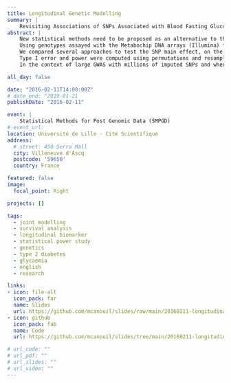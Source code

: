 ```yaml
---
title: Longitudinal Genetic Modelling
summary: |
    Revisiting Associations of SNPs Associated with Blood Fasting Glucose in Normoglycemic Individuals.
abstract: |
    New statistical methods need to be proposed as an alternative to the current cross-sectional design predominantly used in genome-wide association studies (GWAS). When longitudinal (repeated) measures of a trait are available, an efficient modelling of the temporal trajectories is expected to increase statistical power to detect genetic loci associated with that trait.  
    Using genotypes assayed with the Metabochip DNA arrays (Illumina) from 4,500 subjects recruited in the French cohort D.E.S.I.R. (Données Épidémiologiques sur le Syndrome d’Insulino-Résistance), we re-examine published GWAS findings for some confirmed loci associated with fasting plasma glucose (FPG).  
    We compared several approaches to test the SNP main effect, on the one hand, and to test the interaction SNP-by-time effect, on the other hand. For the former, we compared five methods: linear regression models using only baseline measures or using the average of measures across all time-points, Two-Step approach with random intercept, Generalised Estimating Equations (GEE) and Linear Mixed Model (LMM); while for the latter we compared Two-Step approach with random slope, Conditional Two-Step, GEE and LMM with interaction term.  
    Type I error and power were computed using permutations and resampling procedures on the full dataset for the SNP effect, and using numerical simulations for the interaction effect. Across all models tested, the type I error was not inflated. In contrast, power analysis sometimes showed an increased statistical power for the baseline approach compared to methods dealing with repeated measures of FPG. We provide mathematical conditions showing why this counterintuitive situation might happen.  
    In the context of large GWAS with millions of imputed SNPs and when repeated measures are available for exploration, implementing methods which approximate a full longitudinal model seems at present the most efficient and fastest way to identify genetic associations without major loss in power. More importantly, these approximate methods run much faster than the full modelling approaches like GEE or LMM and could help picking the most associated SNPs for further testing in full models.

all_day: false

date: "2016-02-11T14:00:00Z"
# date_end: "2019-01-21
publishDate: "2016-02-11"

event: |
    Statistical Methods for Post Genomic Data (SMPGD)
# event_url:
location: Université de Lille - Cité Scientifique
address:
  # street: 450 Serra Mall
  city: Villeneuve d'Ascq
  postcode: '59650'
  country: France

featured: false
image:
  focal_point: Right

projects: []

tags:
  - joint modelling
  - survival analysis
  - longitudinal biomarker
  - statistical power study
  - genetics
  - type 2 diabetes
  - glycaemia
  - english
  - research

links:
- icon: file-alt
  icon_pack: far
  name: Slides
  url: https://github.com/mcanouil/slides/raw/main/20160211-longitudinal-genetic-modelling/20160211-longitudinal-genetic-modelling.pdf
- icon: github
  icon_pack: fab
  name: Code
  url: https://github.com/mcanouil/slides/tree/main/20160211-longitudinal-genetic-modelling

# url_code: ""
# url_pdf: ""
# url_slides: ""
# url_video: ""
---
```

